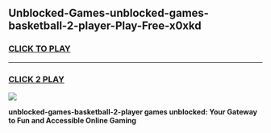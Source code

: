 
## Unblocked-Games-unblocked-games-basketball-2-player-Play-Free-x0xkd
<h3>
<a href="https://premium76.site?title=unblocked-games-basketball-2-player&ref=18A1">CLICK TO PLAY</a></h3>
<hr>

<h3>
<a href="https://premium76.site?title=unblocked-games-basketball-2-player&ref=18A1">CLICK 2 PLAY</a>
  
</h3>

<a href="https://premium76.site?title=unblocked-games-basketball-2-player&ref=18A1"><img src="https://clearcache.store/games.png"></a>


**unblocked-games-basketball-2-player games unblocked: Your Gateway to Fun and Accessible Online Gaming**
